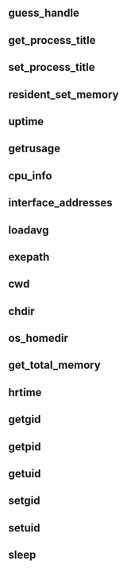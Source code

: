 ## guess_handle

## get_process_title

## set_process_title

## resident_set_memory

## uptime

## getrusage

## cpu_info

## interface_addresses

## loadavg

## exepath

## cwd

## chdir

## os_homedir

## get_total_memory

## hrtime

## getgid

## getpid

## getuid

## setgid

## setuid

## sleep
